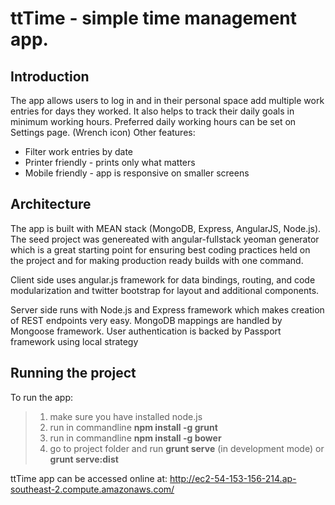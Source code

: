 ttTime - simple time management app.
====

Introduction
----
The app allows users to log in and in their personal space add multiple work entries for days they worked.
It also helps to track their daily goals in minimum working hours. Preferred daily working hours can be set on Settings page. (Wrench icon)
Other features:
  - Filter work entries by date
  - Printer friendly - prints only what matters
  - Mobile friendly - app is responsive on smaller screens

Architecture
----

The app is built with MEAN stack (MongoDB, Express, AngularJS, Node.js). 
The seed project was genereated with angular-fullstack yeoman generator which is a great starting point for ensuring best coding practices held on the project and for making production ready builds with one command.

Client side uses angular.js framework for data bindings, routing, and code modularization and twitter bootstrap for layout and additional components.

Server side runs with Node.js and Express framework which makes creation of REST endpoints very easy. MongoDB mappings are handled by Mongoose framework. User authentication is backed by Passport framework using local strategy

Running the project
----
To run the app:

>1. make sure you have installed node.js
>2. run in commandline **npm install -g grunt**
>3. run in commandline **npm install -g bower**
>4. go to project folder and run **grunt serve** (in development mode) or **grunt serve:dist**

ttTime app can be accessed online at:
http://ec2-54-153-156-214.ap-southeast-2.compute.amazonaws.com/
